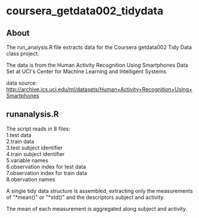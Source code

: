 coursera_getdata002_tidydata
============================

About
-----
The run_analysis.R file extracts data for the Coursera getdata002 Tidy Data class project.

The data is from the Human Activity Recognition Using Smartphones Data Set at UCI's Center for Machine Learning and Intelligent Systems.

data source: http://archive.ics.uci.edu/ml/datasets/Human+Activity+Recognition+Using+Smartphones 

runanalysis.R
-------------
The script reads in 8 files:  
1.test data  
2.train data  
3.test subject identifier  
4.train subject identifier  
5.variable names  
6.observation index for test data  
7.observation index for train data  
8.obervation names  
  
A single tidy data structure is assembled, extracting only the measurements of "\*mean()" or "\*std()" and the descriptors subject and activity.

The mean of each measurement is aggregated along subject and activity.


